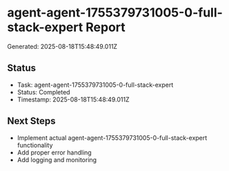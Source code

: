# agent-agent-1755379731005-0-full-stack-expert Report

Generated: 2025-08-18T15:48:49.011Z

## Status
- Task: agent-agent-1755379731005-0-full-stack-expert
- Status: Completed
- Timestamp: 2025-08-18T15:48:49.011Z

## Next Steps
- Implement actual agent-agent-1755379731005-0-full-stack-expert functionality
- Add proper error handling
- Add logging and monitoring
